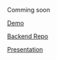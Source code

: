 Comming soon

[Demo](https://offit.vercel.app/)

[Backend Repo](https://github.com/sukitb/Offit_Backend)

[Presentation](https://docs.google.com/presentation/d/1YCNlTMd9dZvo98dLJHBRv99hHU0E1MChWHkY4GRqPY4/edit?usp=sharing)
